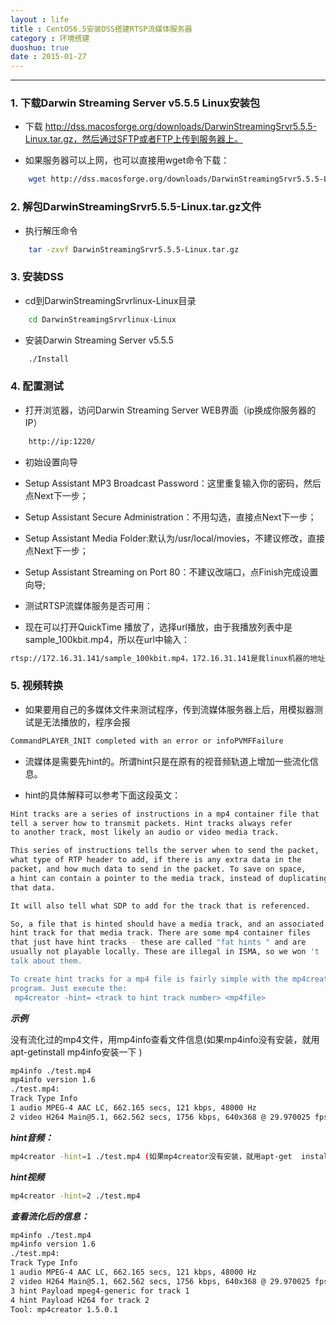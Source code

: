 ```yaml
---
layout : life
title : CentOS6.5安装DSS搭建RTSP流媒体服务器
category : 环境搭建
duoshuo: true
date : 2015-01-27
---
```


<!-- more -->

******

### 1. 下载Darwin Streaming Server v5.5.5 Linux安装包

* 下载 http://dss.macosforge.org/downloads/DarwinStreamingSrvr5.5.5-Linux.tar.gz，然后通过SFTP或者FTP上传到服务器上。

* 如果服务器可以上网，也可以直接用wget命令下载：

```sh
	wget http://dss.macosforge.org/downloads/DarwinStreamingSrvr5.5.5-Linux.tar.gz
```

### 2. 解包DarwinStreamingSrvr5.5.5-Linux.tar.gz文件

* 执行解压命令

```sh
	tar -zxvf DarwinStreamingSrvr5.5.5-Linux.tar.gz
```

### 3. 安装DSS

* cd到DarwinStreamingSrvrlinux-Linux目录

```sh
	cd DarwinStreamingSrvrlinux-Linux
```

* 安装Darwin Streaming Server v5.5.5

```sh
	./Install
```

### 4. 配置测试

* 打开浏览器，访问Darwin Streaming Server WEB界面（ip换成你服务器的IP）

```html
	http://ip:1220/
```

* 初始设置向导
 * Setup Assistant MP3 Broadcast Password：这里重复输入你的密码，然后点Next下一步；
 * Setup Assistant Secure Administration：不用勾选，直接点Next下一步；
 * Setup Assistant Media Folder:默认为/usr/local/movies，不建议修改，直接点Next下一步；
 * Setup Assistant Streaming on Port 80：不建议改端口，点Finish完成设置向导;

* 测试RTSP流媒体服务是否可用：
 * 现在可以打开QuickTime 播放了，选择url播放，由于我播放列表中是sample_100kbit.mp4，所以在url中输入： 

```sh
rtsp://172.16.31.141/sample_100kbit.mp4，172.16.31.141是我linux机器的地址。
```

### 5. 视频转换

* 如果要用自己的多媒体文件来测试程序，传到流媒体服务器上后，用模拟器测试是无法播放的，程序会报

```sh
CommandPLAYER_INIT completed with an error or infoPVMFFailure
```

* 流媒体是需要先hint的。所谓hint只是在原有的视音频轨道上增加一些流化信息。

* hint的具体解释可以参考下面这段英文：

```sh
Hint tracks are a series of instructions in a mp4 container file that 
tell a server how to transmit packets. Hint tracks always refer 
to another track, most likely an audio or video media track. 

This series of instructions tells the server when to send the packet, 
what type of RTP header to add, if there is any extra data in the 
packet, and how much data to send in the packet. To save on space, 
a hint can contain a pointer to the media track, instead of duplicating 
that data. 

It will also tell what SDP to add for the track that is referenced. 

So, a file that is hinted should have a media track, and an associated 
hint track for that media track. There are some mp4 container files 
that just have hint tracks - these are called "fat hints " and are 
usually not playable locally. These are illegal in ISMA, so we won 't 
talk about them. 

To create hint tracks for a mp4 file is fairly simple with the mp4creator 
program. Just execute the: 
 mp4creator -hint= <track to hint track number> <mp4file>
```

***示例***

没有流化过的mp4文件，用mp4info查看文件信息(如果mp4info没有安装，就用apt-getinstall mp4info安装一下 )

```sh
mp4info ./test.mp4 
mp4info version 1.6
./test.mp4:
Track Type Info
1 audio MPEG-4 AAC LC, 662.165 secs, 121 kbps, 48000 Hz
2 video H264 Main@5.1, 662.562 secs, 1756 kbps, 640x368 @ 29.970025 fps
```

***hint音频：***

```sh
mp4creator -hint=1 ./test.mp4 (如果mp4creator没有安装，就用apt-get  install mp4creator安装一下 )  
```

***hint视频***

```sh
mp4creator -hint=2 ./test.mp4  
```

***查看流化后的信息：***

```sh
mp4info ./test.mp4 
mp4info version 1.6
./test.mp4:
Track Type Info
1 audio MPEG-4 AAC LC, 662.165 secs, 121 kbps, 48000 Hz
2 video H264 Main@5.1, 662.562 secs, 1756 kbps, 640x368 @ 29.970025 fps
3 hint Payload mpeg4-generic for track 1
4 hint Payload H264 for track 2
Tool: mp4creator 1.5.0.1
```
